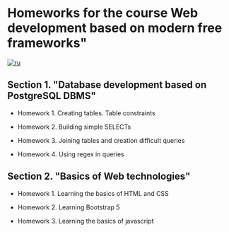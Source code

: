 # Homeworks for the course Web development based on modern free frameworks"

[![ru](https://img.shields.io/badge/lang-ru-red.svg)](https://github.com/ForwardMoth/Web-framework-course/blob/main/README.md)

## Section 1. "Database development based on PostgreSQL DBMS"

- Homework 1. Creating tables. Table constraints

- Homework 2. Building simple SELECTs 

- Homework 3. Joining tables and creation difficult queries

- Homework 4. Using regex in queries

## Section 2. "Basics of Web technologies"

- Homework 1. Learning the basics of HTML and CSS

- Homework 2. Learning Bootstrap 5 

- Homework 3. Learning the basics of javascript
